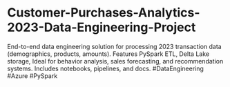 # Customer-Purchases-Analytics-2023-Data-Engineering-Project
End-to-end data engineering solution for processing 2023 transaction data (demographics, products, amounts). Features PySpark ETL, Delta Lake storage, Ideal for behavior analysis, sales forecasting, and recommendation systems. Includes notebooks, pipelines, and docs.  #DataEngineering #Azure #PySpark
